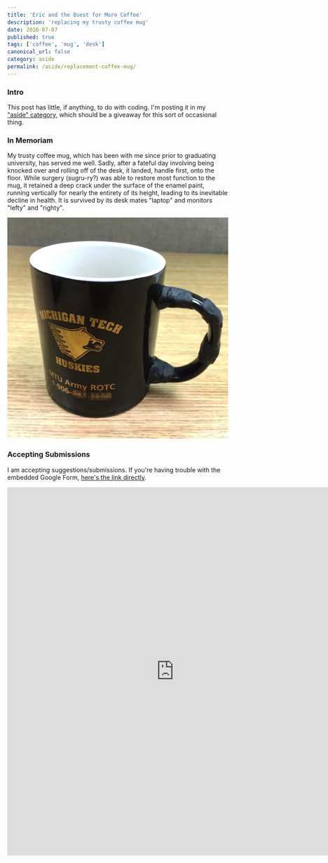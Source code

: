 ```yaml
---
title: 'Eric and the Quest for More Coffee'
description: 'replacing my trusty coffee mug'
date: 2016-07-07
published: true
tags: ['coffee', 'mug', 'desk']
canonical_url: false
category: aside
permalink: /aside/replacement-coffee-mug/
---
```


### Intro

This post has little, if anything, to do with coding. I'm posting it in my ["aside" category](/categories/#aside), which should be a giveaway for this sort of occasional thing.

### In Memoriam

My trusty coffee mug, which has been with me since prior to graduating university, has served me well. Sadly, after a fateful day involving being knocked over and rolling off of the desk, it landed, handle first, onto the floor. While surgery (sugru-ry?) was able to restore most function to the mug, it retained a deep crack under the surface of the enamel paint, running vertically for nearly the entirety of its height, leading to its inevitable decline in health. It is survived by its desk mates "laptop" and monitors "lefty" and "righty".

![Fare thee well, trusty mug, you will be missed.](./images/TrustyMug.jpg)

### Accepting Submissions

I am accepting suggestions/submissions. If you're having trouble with the embedded Google Form, [here's the link directly](https://docs.google.com/forms/d/18gjdmG_-X5c5YKqT95trQvhAApJqQ7ZAI5_-EjFse4M).

<iframe width="760" height="840" frameborder="0" src="https://docs.google.com/forms/d/18gjdmG_-X5c5YKqT95trQvhAApJqQ7ZAI5_-EjFse4M/viewform?embedded=true"></iframe>
